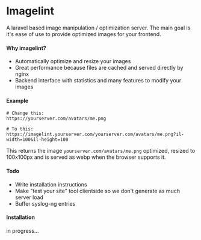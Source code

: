 # Imagelint

A laravel based image manipulation / optimization server. The main goal is it's ease of use to provide optimized images for your frontend.

#### Why imagelint?
 
 - Automatically optimize and resize your images
 - Great performance because files are cached and served directly by nginx
 - Backend interface with statistics and many features to modify your images 

#### Example

    # Change this:
    https://yourserver.com/avatars/me.png

    # To this:    
    https://imagelint.yourserver.com/yourserver.com/avatars/me.png?il-width=100&il-height=100

This returns the image `yourserver.com/avatars/me.png` optimized, resized to 100x100px and is served as webp when the browser supports it.

#### Todo
 - Write installation instructions
 - Make "test your site" tool clientside so we don't generate as much server load
 - Buffer syslog-ng entries


#### Installation

in progress...

